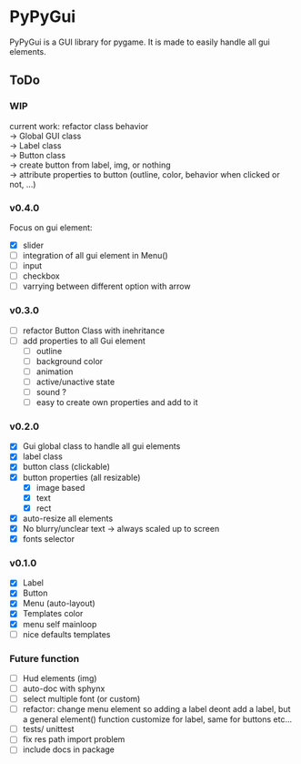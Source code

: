 PyPyGui
=============

PyPyGui is a GUI library for pygame. It is made to easily handle all gui elements.

## ToDo
### WIP
current work: refactor class behavior  
	-> Global GUI class  
	-> Label class  
	-> Button class  
	-> create button from label, img, or nothing  
	-> attribute properties to button (outline, color, behavior when clicked or not, ...)  

### v0.4.0
Focus on gui element:  
- [x] slider
- [ ] integration of all gui element in Menu()
- [ ] input
- [ ] checkbox
- [ ] varrying between different option with arrow

### v0.3.0
- [ ] refactor Button Class with inehritance
- [ ] add properties to all Gui element
	- [ ] outline
	- [ ] background color
	- [ ] animation
	- [ ] active/unactive state
	- [ ] sound ?
	- [ ] easy to create own properties and add to it

### v0.2.0
- [x] Gui global class to handle all gui elements
- [x] label class
- [x] button class (clickable)
- [x] button properties (all resizable)
	- [x] image based
	- [x] text
	- [x] rect
- [x] auto-resize all elements
- [x] No blurry/unclear text -> always scaled up to screen
- [x] fonts selector

### v0.1.0
- [x] Label  
- [x] Button
- [x] Menu (auto-layout)
- [x] Templates color
- [x] menu self mainloop
- [ ] nice defaults templates

### Future function
- [ ] Hud elements (img)
- [ ] auto-doc with sphynx
- [ ] select multiple font (or custom)
- [ ] refactor: change menu element so adding a label deont add a label, but a general element() function customize for label, same for buttons etc...
- [ ] tests/ unittest
- [ ] fix res path import problem
- [ ] include docs in package
